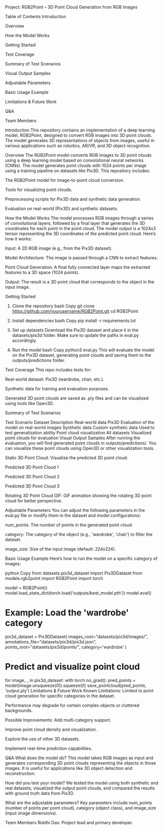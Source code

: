 Project: RGB2Point – 3D Point Cloud Generation from RGB Images

Table of Contents
Introduction

Overview

How the Model Works

Getting Started

Test Coverage

Summary of Test Scenarios

Visual Output Samples

Adjustable Parameters

Basic Usage Example

Limitations & Future Work

Q&A

Team Members

Introduction
This repository contains an implementation of a deep learning model, RGB2Point, designed to convert RGB images into 3D point clouds. The model generates 3D representations of objects from images, useful in various applications such as robotics, AR/VR, and 3D object recognition.

Overview
The RGB2Point model converts RGB images to 3D point clouds using a deep learning model based on convolutional neural networks (CNNs). The model generates point clouds with 1024 points per image using a training pipeline on datasets like Pix3D. This repository includes:

The RGB2Point model for image-to-point cloud conversion.

Tools for visualizing point clouds.

Preprocessing scripts for Pix3D data and synthetic data generation.

Evaluation on real-world (Pix3D) and synthetic datasets.

How the Model Works
The model processes RGB images through a series of convolutional layers, followed by a final layer that generates the 3D coordinates for each point in the point cloud. The model output is a 1024x3 tensor representing the 3D coordinates of the predicted point cloud. Here’s how it works:

Input: A 2D RGB image (e.g., from the Pix3D dataset).

Model Architecture: The image is passed through a CNN to extract features.

Point Cloud Generation: A final fully connected layer maps the extracted features to a 3D space (1024 points).

Output: The result is a 3D point cloud that corresponds to the object in the input image.

Getting Started
1. Clone the repository
bash
Copy
git clone https://github.com/yourusername/RGB2Point.git
cd RGB2Point
2. Install dependencies
bash
Copy
pip install -r requirements.txt
3. Set up datasets
Download the Pix3D dataset and place it in the datasets/pix3d folder. Make sure to update the paths in eval.py accordingly.

4. Run the model
bash
Copy
python3 eval.py
This will evaluate the model on the Pix3D dataset, generating point clouds and saving them to the outputs/predictions folder.

Test Coverage
This repo includes tests for:

Real-world dataset: Pix3D (wardrobe, chair, etc.).

Synthetic data for training and evaluation purposes.

Generated 3D point clouds are saved as .ply files and can be visualized using tools like Open3D.

Summary of Test Scenarios

Test Scenario	Dataset	Description
Real-world data	Pix3D	Evaluation of the model on real-world images
Synthetic data	Custom synthetic data	Used to test generalization ability
Point cloud visualization	All datasets	Visualized point clouds for evaluation
Visual Output Samples
After running the evaluation, you will find generated point clouds in outputs/predictions/. You can visualize these point clouds using Open3D or other visualization tools.

Static 3D Point Cloud:
Visualize the predicted 3D point cloud:

Predicted 3D Point Cloud 1

Predicted 3D Point Cloud 2

Predicted 3D Point Cloud 3

Rotating 3D Point Cloud GIF:
GIF animation showing the rotating 3D point cloud for better perspective.

Adjustable Parameters
You can adjust the following parameters in the eval.py file or modify them in the dataset and model configurations:

num_points: The number of points in the generated point cloud.

category: The category of the object (e.g., 'wardrobe', 'chair') to filter the dataset.

image_size: Size of the input image (default: 224x224).

Basic Usage Example
Here’s how to run the model on a specific category of images:

python
Copy
from datasets.pix3d_dataset import Pix3DDataset
from models.rgb2point import RGB2Point
import torch

model = RGB2Point()
model.load_state_dict(torch.load('outputs/best_model.pth'))
model.eval()

# Example: Load the 'wardrobe' category
pix3d_dataset = Pix3DDataset(
    images_root="datasets/pix3d/images/",
    annotations_file="datasets/pix3d/pix3d.json",
    points_root="datasets/pix3d/points/",
    category='wardrobe'
)

# Predict and visualize point cloud
for image, _ in pix3d_dataset:
    with torch.no_grad():
        pred_points = model(image.unsqueeze(0)).squeeze(0)
    save_pointcloud(pred_points, 'output.ply')
Limitations & Future Work
Known Limitations:
Limited to point cloud generation for specific categories in the dataset.

Performance may degrade for certain complex objects or cluttered backgrounds.

Possible Improvements:
Add multi-category support.

Improve point cloud density and visualization.

Explore the use of other 3D datasets.

Implement real-time prediction capabilities.

Q&A
What does the model do?
This model takes RGB images as input and generates corresponding 3D point clouds representing the objects in those images. It is useful for applications like 3D object detection and reconstruction.

How did you test your model?
We tested the model using both synthetic and real datasets, visualized the output point clouds, and compared the results with ground truth data from Pix3D.

What are the adjustable parameters?
Key parameters include num_points (number of points per point cloud), category (object class), and image_size (input image dimensions).

Team Members
Riddhi Das: Project lead and primary developer.
